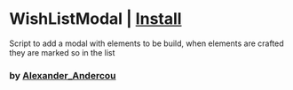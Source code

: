 # WishListModal | [Install](https://raw.githubusercontent.com/InfiniteCraftCommunity/userscripts/master/userscripts/24sandualexandru/WishList/index.js)
Script to add a modal with elements to be build, when elements are crafted they are marked so in the list
### by [Alexander_Andercou](https://github.com/24sanduAlexandru)
